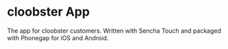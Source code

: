 # cloobster App
The app for cloobster customers.
Written with Sencha Touch and packaged with Phonegap for iOS and Android.
